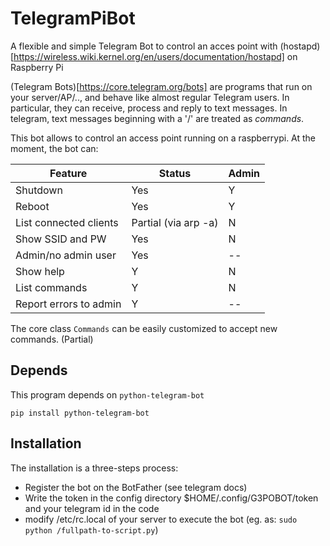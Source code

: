 # TelegramPiBot
A flexible and simple Telegram Bot to control an acces point with (hostapd)[https://wireless.wiki.kernel.org/en/users/documentation/hostapd] on Raspberry Pi

(Telegram Bots)[https://core.telegram.org/bots] are programs that run on your server/AP/.., and behave like 
almost regular Telegram users. In particular, they can receive, process and reply to text messages.
In telegram, text messages beginning with a '/' are treated as *commands*.

This bot allows to control an access point running on a raspberrypi.
At the moment, the bot can:

Feature | Status | Admin
----------| ------------ |------
Shutdown  | Yes| Y
Reboot | Yes|Y
List connected clients | Partial (via arp -a)|N
Show SSID and PW| Yes |N
Admin/no admin user| Yes| --
Show help|Y|N
List commands|Y|N
Report errors to admin|Y|--

The core class `Commands` can be easily customized to accept new commands. (Partial)

## Depends 
This program depends on `python-telegram-bot`

`pip install python-telegram-bot`

## Installation
The installation is a three-steps process:
* Register the bot on the BotFather (see telegram docs)
* Write the token in the config directory $HOME/.config/G3POBOT/token and your telegram id in the code 
* modify /etc/rc.local of your server to execute the bot (eg. as: `sudo python /fullpath-to-script.py`)

